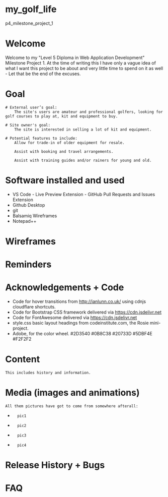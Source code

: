 # my_golf_life
 p4_milestone_project_1

# Welcome
Welcome to my "Level 5 Diploma in Web Application Development" Milestone Project 1.
At the time of writing this I have only a vague idea of what I want this project to be about and very little time to spend on it as well - Let that be the end of the excuses.

# Goal
	# External user’s goal:
		The site's users are amateur and professional golfers, looking for golf courses to play at, kit and equipment to buy.

	# Site owner's goal:
		The site is interested in selling a lot of kit and equipment.

	# Potential features to include:
		Allow for trade-in of older equipment for resale.

		Assist with booking and travel arrangements.

		Assist with training guides and/or rainers for young and old.

# Software installed and used
- 	VS Code
		- Live Preview Extension
		- GitHub Pull Requests and Issues Extension
- 	Github Desktop
- 	git 
- 	Balsamiq Wireframes
- 	Notepad++
	
# Wireframes

# Reminders

# Acknowledgements + Code
- 	Code for hover transitions from http://ianlunn.co.uk/ using cdnjs cloudflare shortcuts.
- 	Code for Bootstrap CSS framework delivered via https://cdn.jsdelivr.net
- 	Code for FontAwesome delivered via https://cdn.jsdelivr.net
- 	style.css basic layout headings from codeinstitute.com, the Rosie mini-project.
-	Adobe, for the color wheel.  #2D3540	#0B8C38	#20733D #5DBF4E #F2F2F2
	
# Content
	This includes history and information.
		

# Media (images and animations)
	All them pictures have got to come from somewhere afterall:
- 		pic1
- 		pic2
- 		pic3
- 		pic4
	
# Release History + Bugs

# FAQ


